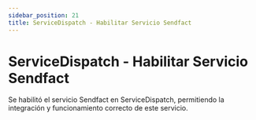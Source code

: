 ```yaml
---
sidebar_position: 21
title: ServiceDispatch - Habilitar Servicio Sendfact
---
```


# ServiceDispatch - Habilitar Servicio Sendfact

Se habilitó el servicio Sendfact en ServiceDispatch, permitiendo la integración y funcionamiento correcto de este servicio.
